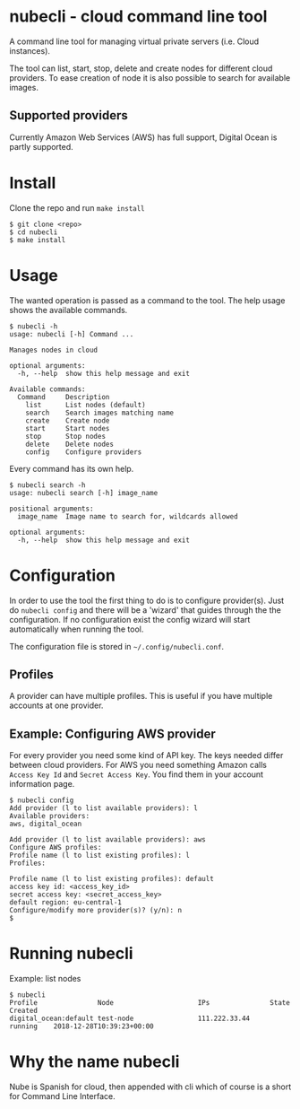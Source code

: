 # nubecli - cloud command line tool

A command line tool for managing virtual private servers (i.e. Cloud instances).

The tool can list, start, stop, delete and create nodes for different cloud
providers. To ease creation of node it is also possible to search for available
images.

## Supported providers

Currently Amazon Web Services (AWS) has full support, Digital Ocean is partly
supported.


# Install

Clone the repo and run `make install`

```
$ git clone <repo>
$ cd nubecli
$ make install
```


# Usage

The wanted operation is passed as a command to the tool. The help usage
shows the available commands.

```
$ nubecli -h
usage: nubecli [-h] Command ...

Manages nodes in cloud

optional arguments:
  -h, --help  show this help message and exit

Available commands:
  Command     Description
    list      List nodes (default)
    search    Search images matching name
    create    Create node
    start     Start nodes
    stop      Stop nodes
    delete    Delete nodes
    config    Configure providers
```

Every command has its own help.

```
$ nubecli search -h
usage: nubecli search [-h] image_name

positional arguments:
  image_name  Image name to search for, wildcards allowed

optional arguments:
  -h, --help  show this help message and exit
```

# Configuration

In order to use the tool the first thing to do is to configure provider(s).
Just do `nubecli config` and there will be a 'wizard' that guides through the
the configuration. If no configuration exist the config wizard will start
automatically when running the tool.

The configuration file is stored in `~/.config/nubecli.conf`.

## Profiles

A provider can have multiple profiles. This is useful if you have multiple
accounts at one provider.

## Example: Configuring AWS provider

For every provider you need some kind of API key. The keys needed differ
between cloud providers. For AWS you need something Amazon calls
`Access Key Id` and `Secret Access Key`. You find them in your account
information page.

```
$ nubecli config
Add provider (l to list available providers): l
Available providers:
aws, digital_ocean

Add provider (l to list available providers): aws
Configure AWS profiles:
Profile name (l to list existing profiles): l
Profiles:

Profile name (l to list existing profiles): default
access key id: <access_key_id>
secret access key: <secret_access_key>
default region: eu-central-1
Configure/modify more provider(s)? (y/n): n
$
```

# Running nubecli

Example: list nodes

```
$ nubecli
Profile               Node                     IPs               State      Created
digital_ocean:default test-node                111.222.33.44     running    2018-12-28T10:39:23+00:00
```


# Why the name nubecli

Nube is Spanish for cloud, then appended with cli which of course is a short
for Command Line Interface.

